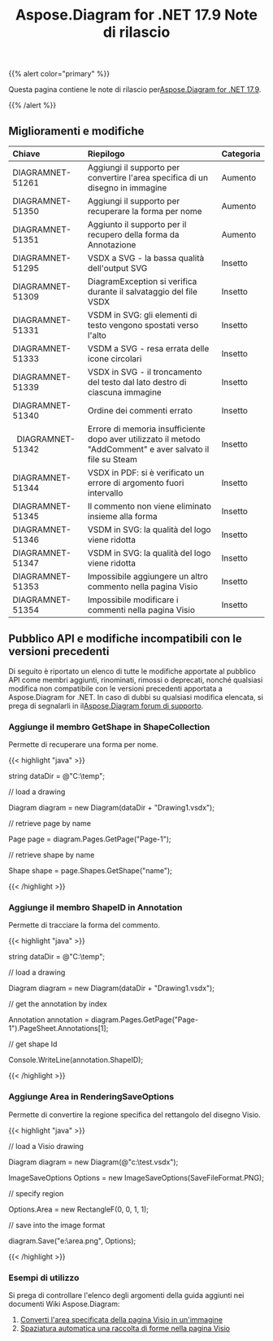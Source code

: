 ﻿---
title: Aspose.Diagram for .NET 17.9 Note di rilascio
type: docs
weight: 40
url: /it/net/aspose-diagram-for-net-17-9-release-notes/
---
{{% alert color="primary" %}} 

 Questa pagina contiene le note di rilascio per[Aspose.Diagram for .NET 17.9](https://www.nuget.org/packages/Aspose.Diagram/17.9.0).

{{% /alert %}} 
## **Miglioramenti e modifiche**

|**Chiave**|**Riepilogo**|**Categoria**|
|:- |:- |:- |
|DIAGRAMNET-51261|Aggiungi il supporto per convertire l'area specifica di un disegno in immagine|Aumento|
|DIAGRAMNET-51350|Aggiungi il supporto per recuperare la forma per nome|Aumento|
|DIAGRAMNET-51351|Aggiunto il supporto per il recupero della forma da Annotazione|Aumento|
|DIAGRAMNET-51295|VSDX a SVG - la bassa qualità dell'output SVG|Insetto|
|DIAGRAMNET-51309|DiagramException si verifica durante il salvataggio del file VSDX|Insetto|
|DIAGRAMNET-51331|VSDM in SVG: gli elementi di testo vengono spostati verso l'alto|Insetto|
|DIAGRAMNET-51333|VSDM a SVG - resa errata delle icone circolari|Insetto|
|DIAGRAMNET-51339|VSDX in SVG - il troncamento del testo dal lato destro di ciascuna immagine|Insetto|
|DIAGRAMNET-51340|Ordine dei commenti errato|Insetto|
|` `DIAGRAMNET-51342|Errore di memoria insufficiente dopo aver utilizzato il metodo "AddComment" e aver salvato il file su Steam|Insetto|
|DIAGRAMNET-51344|VSDX in PDF: si è verificato un errore di argomento fuori intervallo|Insetto|
|DIAGRAMNET-51345|Il commento non viene eliminato insieme alla forma|Insetto|
|DIAGRAMNET-51346|VSDM in SVG: la qualità del logo viene ridotta|Insetto|
|DIAGRAMNET-51347|VSDM in SVG: la qualità del logo viene ridotta|Insetto|
|DIAGRAMNET-51353|Impossibile aggiungere un altro commento nella pagina Visio|Insetto|
|DIAGRAMNET-51354|Impossibile modificare i commenti nella pagina Visio|Insetto|
## **Pubblico API e modifiche incompatibili con le versioni precedenti**
Di seguito è riportato un elenco di tutte le modifiche apportate al pubblico API come membri aggiunti, rinominati, rimossi o deprecati, nonché qualsiasi modifica non compatibile con le versioni precedenti apportata a Aspose.Diagram for .NET. In caso di dubbi su qualsiasi modifica elencata, si prega di segnalarli in il[Aspose.Diagram forum di supporto](https://forum.aspose.com/c/diagram/17).
### **Aggiunge il membro GetShape in ShapeCollection**
Permette di recuperare una forma per nome.

{{< highlight "java" >}}

 string dataDir = @"C:\temp\";

// load a drawing

Diagram diagram = new Diagram(dataDir + "Drawing1.vsdx");

// retrieve page by name

Page page = diagram.Pages.GetPage("Page-1");

// retrieve shape by name

Shape shape = page.Shapes.GetShape("name");

{{< /highlight >}}
### **Aggiunge il membro ShapeID in Annotation**
Permette di tracciare la forma del commento.

{{< highlight "java" >}}

 string dataDir = @"C:\temp\";

// load a drawing

Diagram diagram = new Diagram(dataDir + "Drawing1.vsdx");

// get the annotation by index

Annotation annotation = diagram.Pages.GetPage("Page-1").PageSheet.Annotations[1];

// get shape Id

Console.WriteLine(annotation.ShapeID);

{{< /highlight >}}
### **Aggiunge Area in RenderingSaveOptions**
Permette di convertire la regione specifica del rettangolo del disegno Visio.

{{< highlight "java" >}}

 // load a Visio drawing

Diagram diagram = new Diagram(@"c:\\test.vsdx");

ImageSaveOptions Options = new ImageSaveOptions(SaveFileFormat.PNG);

// specify region

Options.Area = new RectangleF(0, 0, 1, 1);

// save into the image format

diagram.Save("e:\\area.png", Options);

{{< /highlight >}}
### **Esempi di utilizzo**
Si prega di controllare l'elenco degli argomenti della guida aggiunti nei documenti Wiki Aspose.Diagram:

1. [Converti l'area specificata della pagina Visio in un'immagine](https://docs.aspose.com/diagram/net/working-with-images/#convert-specified-area-of-the-visio-page-to-an-image)
1. [Spaziatura automatica una raccolta di forme nella pagina Visio](/diagram/it/net/auto-space-a-collection-of-shapes-in-the-visio-page/)
